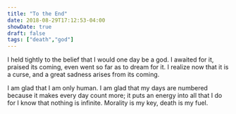 ```yaml
---
title: "To the End"
date: 2018-08-29T17:12:53-04:00
showDate: true
draft: false
tags: ["death","god"]
---
```


I held tightly to the belief that I would one day be a god. I awaited for it, praised its coming, even went so far as to dream for it. I realize now that it is a curse, and a great sadness arises from its coming.

I am glad that I am only human. I am glad that my days are numbered because it makes every day count more; it puts an energy into all that I do for I know that nothing is infinite. Morality is my key, death is my fuel.
